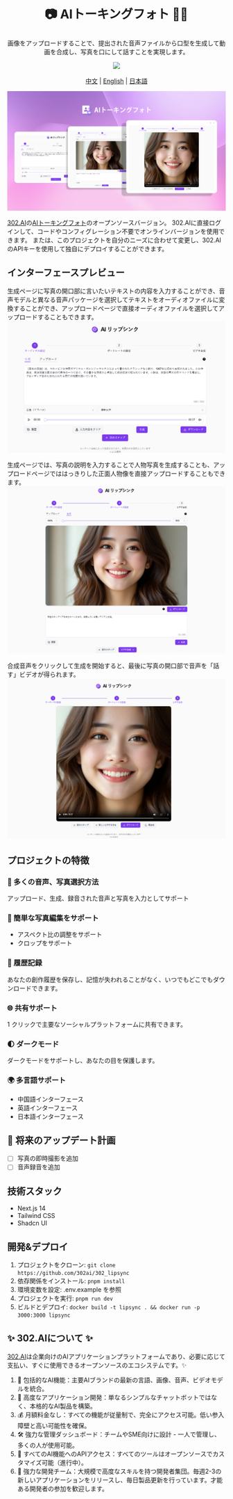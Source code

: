 # <p align="center">📷 AIトーキングフォト 🚀✨</p>

<p align="center">画像をアップロードすることで、提出された音声ファイルから口型を生成して動画を合成し、写真を口にして話すことを実現します。</p>

<p align="center"><a href="https://302.ai/ja/tools/lipsync/" target="blank"><img src="https://file.302.ai/gpt/imgs/github/20250102/72a57c4263944b73bf521830878ae39a.png" /></a></p >

<p align="center"><a href="README_zh.md">中文</a> | <a href="README.md">English</a> | <a href="README_ja.md">日本語</a></p>

![](docs/302_Talking_Photo_jp.png)

[302.AI](https://302.ai/ja/)の[AIトーキングフォト](https://302.ai/ja/tools/lipsync/)のオープンソースバージョン。
302.AIに直接ログインして、コードやコンフィグレーション不要でオンラインバージョンを使用できます。
または、このプロジェクトを自分のニーズに合わせて変更し、302.AIのAPIキーを使用して独自にデプロイすることができます。

## インターフェースプレビュー
生成ページに写真の開口部に言いたいテキストの内容を入力することができ、音声モデルと異なる音声パッケージを選択してテキストをオーディオファイルに変換することができ、アップロードページで直接オーディオファイルを選択してアップロードすることもできます。
![](docs/302_AI_Talking_Photo_jp_screenshot_01.png)         

生成ページでは、写真の説明を入力することで人物写真を生成することも、アップロードページでははっきりした正面人物像を直接アップロードすることもできます。
![](docs/302_AI_Talking_Photo_jp_screenshot_02.png)               

合成音声をクリックして生成を開始すると、最後に写真の開口部で音声を「話す」ビデオが得られます。
![](docs/302_AI_Talking_Photo_jp_screenshot_03.png)

## プロジェクトの特徴

### 📝 多くの音声、写真選択方法

アップロード、生成、録音された音声と写真を入力としてサポート

### 📝 簡単な写真編集をサポート

- アスペクト比の調整をサポート
- クロップをサポート

### 📜 履歴記録

あなたの創作履歴を保存し、記憶が失われることがなく、いつでもどこでもダウンロードできます。

### 🌐 共有サポート

1 クリックで主要なソーシャルプラットフォームに共有できます。

### 🌓 ダークモード

ダークモードをサポートし、あなたの目を保護します。

### 🌍 多言語サポート

- 中国語インターフェース
- 英語インターフェース
- 日本語インターフェース

## 🚩 将来のアップデート計画

- [ ] 写真の即時撮影を追加
- [ ] 音声録音を追加

## 技術スタック

- Next.js 14
- Tailwind CSS
- Shadcn UI

## 開発&デプロイ

1. プロジェクトをクローン: `git clone https://github.com/302ai/302_lipsync`
2. 依存関係をインストール: `pnpm install`
3. 環境変数を設定: .env.example を参照
4. プロジェクトを実行: `pnpm run dev`
5. ビルドとデプロイ: `docker build -t lipsync . && docker run -p 3000:3000 lipsync`

## ✨ 302.AIについて ✨

[302.AI](https://302.ai)は企業向けのAIアプリケーションプラットフォームであり、必要に応じて支払い、すぐに使用できるオープンソースのエコシステムです。✨

1. 🧠 包括的なAI機能：主要AIブランドの最新の言語、画像、音声、ビデオモデルを統合。
2. 🚀 高度なアプリケーション開発：単なるシンプルなチャットボットではなく、本格的なAI製品を構築。
3. 💰 月額料金なし：すべての機能が従量制で、完全にアクセス可能。低い参入障壁と高い可能性を確保。
4. 🛠 強力な管理ダッシュボード：チームやSME向けに設計 - 一人で管理し、多くの人が使用可能。
5. 🔗 すべてのAI機能へのAPIアクセス：すべてのツールはオープンソースでカスタマイズ可能（進行中）。
6. 💪 強力な開発チーム：大規模で高度なスキルを持つ開発者集団。毎週2-3の新しいアプリケーションをリリースし、毎日製品更新を行っています。才能ある開発者の参加を歓迎します。
